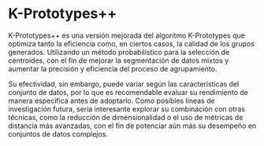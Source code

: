 # K-Prototypes++
K-Prototypes++ es una versión mejorada del algoritmo K-Prototypes que optimiza tanto la eficiencia como, en ciertos casos, la calidad de los grupos generados. Utilizando un método probabilístico para la selección de centroides, con el fin de mejorar la segmentación de datos mixtos y aumentar la precisión y eficiencia del proceso de agrupamiento.
 
Su efectividad, sin embargo, puede variar según las características del conjunto de datos, por lo que es recomendable evaluar su rendimiento de manera específica antes de adoptarlo. Como posibles líneas de investigación futura, sería interesante explorar su combinación con otras técnicas, como la reducción de dimensionalidad o el uso de métricas de distancia más avanzadas, con el fin de potenciar aún más su desempeño en conjuntos de datos complejos.
